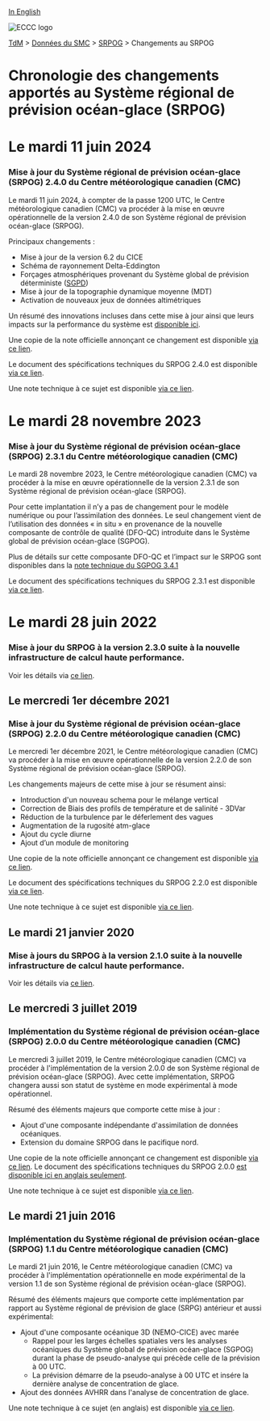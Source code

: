 [In English](changelog_riops_en.md)

![ECCC logo](../../img_eccc-logo.png)

[TdM](../../readme_fr.md) > [Données du SMC](../readme_fr.md) > [SRPOG](readme_riops_fr.md) > Changements au SRPOG

# Chronologie des changements apportés au Système régional de prévision océan-glace (SRPOG)

# Le mardi 11 juin 2024

### Mise à jour du Système régional de prévision océan-glace (SRPOG) 2.4.0 du Centre météorologique canadien (CMC)

Le mardi 11 juin 2024, à compter de la passe 1200 UTC, le Centre météorologique canadien (CMC) va procéder à la mise en œuvre opérationnelle de la version 2.4.0 de son Système régional de prévision océan-glace (SRPOG).

Principaux changements :

* Mise à jour de la version 6.2 du CICE 
* Schéma de rayonnement Delta-Eddington 
* Forçages atmosphériques provenant du Système global de prévision déterministe ([SGPD](../nwp_gdps/readme_gdps_en.md)) 
* Mise à jour de la topographie dynamique moyenne (MDT)
* Activation de nouveaux jeux de données altimétriques 

Un résumé des innovations incluses dans cette mise à jour ainsi que leurs impacts sur la performance du système est [disponible ici](https://collaboration.cmc.ec.gc.ca/cmc/cmoi/product_guide/docs/fact_sheets/factsheet_riops-240_f.pdf).

Une copie de la note officielle annonçant ce changement est disponible [via ce lien](https://dd.meteo.gc.ca/doc/genots/2024/06/10/NOCN03_CWAO_101857___46443).

Le document des spécifications techniques du SRPOG 2.4.0 est disponible [via ce lien](https://collaboration.cmc.ec.gc.ca/cmc/cmoi/product_guide/docs/tech_specifications/tech_specifications_RIOPS_2.4.0_f.pdf).

Une note technique à ce sujet est disponible [via ce lien](https://collaboration.cmc.ec.gc.ca/cmc/cmoi/product_guide/docs/tech_notes/technote_riops-240_f.pdf).


# Le mardi 28 novembre 2023

### Mise à jour du Système régional de prévision océan-glace (SRPOG) 2.3.1 du Centre météorologique canadien (CMC)

Le mardi 28 novembre 2023, le Centre météorologique canadien (CMC) va procéder à la mise en œuvre opérationnelle de la version 2.3.1 de son Système régional de prévision océan-glace (SRPOG).

Pour cette implantation il n’y a pas de changement pour le modèle numérique ou pour l’assimilation des données. Le seul changement vient de l’utilisation des données « in situ » en provenance de la nouvelle composante de contrôle de qualité (DFO-QC) introduite dans le Système global de prévision océan-glace (SGPOG).

Plus de détails sur cette composante DFO-QC et l’impact sur le SRPOG sont disponibles dans la [note technique du SGPOG 3.4.1](https://collaboration.cmc.ec.gc.ca/cmc/cmoi/product_guide/docs/tech_notes/technote_giops-341_f.pdf)

Le document des spécifications techniques du SRPOG 2.3.1 est disponible [via ce lien](https://collaboration.cmc.ec.gc.ca/cmc/cmoi/product_guide/docs/tech_specifications/tech_specifications_RIOPS_2.3.1_f.pdf).

# Le mardi 28 juin 2022

### Mise à jour du SRPOG à la version 2.3.0 suite à la nouvelle infrastructure de calcul haute performance. 

Voir les détails via [ce lien](../changelog_multisystems_fr.md).

## Le mercredi 1er décembre 2021

### Mise à jour du Système régional de prévision océan-glace (SRPOG) 2.2.0 du Centre météorologique canadien (CMC)

Le mercredi 1er décembre 2021, le Centre météorologique canadien (CMC) va procéder à la mise en œuvre opérationnelle de la version 2.2.0 de son Système régional de prévision océan-glace (SRPOG).

Les changements majeurs de cette mise à jour se résument ainsi:

* Introduction d'un nouveau schema pour le mélange vertical 
* Correction de Biais des profils de température et de salinité - 3DVar
* Réduction de la turbulence par le déferlement des vagues 
* Augmentation de la rugosité atm-glace
* Ajout du cycle diurne 
* Ajout d’un module de monitoring


Une copie de la note officielle annonçant ce changement est disponible [via ce lien](http://dd.meteo.gc.ca/doc/genots/2021/11/26/NOCN03_CWAO_262118___50159).

Le document des spécifications techniques du SRPOG 2.2.0 est disponible [via ce lien](https://collaboration.cmc.ec.gc.ca/cmc/cmoi/product_guide/docs/tech_specifications/tech_specifications_RIOPS_2.2.0_f.pdf).

Une note technique à ce sujet est disponible [via ce lien](https://collaboration.cmc.ec.gc.ca/cmc/cmoi/product_guide/docs/tech_notes/technote_riops-220_f.pdf).


## Le mardi 21 janvier 2020

### Mise à jours du SRPOG à la version 2.1.0 suite à la nouvelle infrastructure de calcul haute performance. 

Voir les détails via [ce lien](../changelog_multisystems_fr.md).

## Le mercredi 3 juillet 2019

### Implémentation du Système régional de prévision océan-glace (SRPOG) 2.0.0 du Centre météorologique canadien (CMC)

Le mercredi 3 juillet 2019, le Centre météorologique canadien (CMC) va procéder à l'implémentation de la version 2.0.0 de son Système régional de prévision océan-glace (SRPOG). Avec cette implémentation, SRPOG changera aussi son statut de système en mode expérimental à mode opérationnel.

Résumé des éléments majeurs que comporte cette mise à jour :
* Ajout d'une composante indépendante d'assimilation de données océaniques.
* Extension du domaine SRPOG dans le pacifique nord.

Une copie de la note officielle annonçant ce changement est disponible [via ce lien](https://dd.meteo.gc.ca/doc/genots/2019/06/28/NOCN03_CWAO_281850___63233).
Le document des spécifications techniques du SRPOG 2.0.0 [est disponible ici en anglais seulement](https://collaboration.cmc.ec.gc.ca/cmc/CMOI/product_guide/docs/tech_specifications/tech_specifications_RIOPS_2.0.0_e.pdf).

Une note technique à ce sujet est disponible [via ce lien](https://collaboration.cmc.ec.gc.ca/cmc/CMOI/product_guide/docs/tech_notes/technote_riops-200_f.pdf).

## Le mardi 21 juin 2016
### Implémentation du Système régional de prévision océan-glace (SRPOG) 1.1 du Centre météorologique canadien (CMC)

Le mardi 21 juin 2016, le Centre météorologique canadien (CMC) va procéder à l'implémentation opérationnelle en mode expérimental de la version 1.1 de son Système régional de prévision océan-glace (SRPOG).

Résumé des éléments majeurs que comporte cette implémentation par rapport au Système régional de prévision de glace (SRPG) antérieur et aussi expérimental:

* Ajout d'une composante océanique 3D (NEMO-CICE) avec marée
    * Rappel pour les larges échelles spatiales vers les analyses océaniques du Système global de prévision océan-glace (SGPOG) durant la phase de pseudo-analyse qui précède celle de la prévision à 00 UTC.
    * La prévision démarre de la pseudo-analyse à 00 UTC et insére la dernière analyse de concentration de glace.
* Ajout des données AVHRR dans l'analyse de concentration de glace.

Une note technique à ce sujet (en anglais) est disponible [via ce lien](https://collaboration.cmc.ec.gc.ca/cmc/CMOI/product_guide/docs/tech_notes/technote_riops-110_e.pdf).
